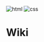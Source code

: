 ![html](https://pm1.narvii.com/6448/187f5a97330b2024c07067a0d709233358b5f0ce_128.jpg)
![css](https://encrypted-tbn0.gstatic.com/images?q=tbn%3AANd9GcRyVxBSnZISVj9O3pf2gPZR_6kjVK5dnBgaug&usqp=CAU)

# Wiki
